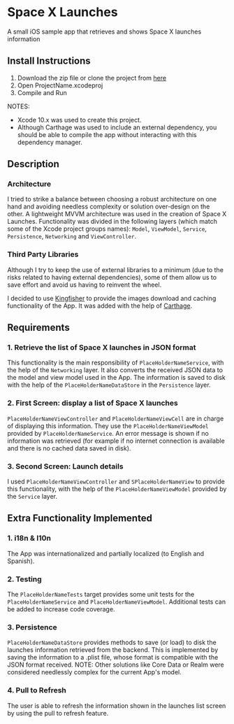 # Space X Launches
A small iOS sample app that retrieves and shows Space X launches information

## Install Instructions
1. Download the zip file or clone the project from [here](https://github.com/Dario-Gasquez/spacex-launches)
2. Open ProjectName.xcodeproj
3. Compile and Run

NOTES: 
- Xcode 10.x was used to create this project.
- Although Carthage was used to include an external dependency, you should be able to compile the app without interacting with this dependency manager.

## Description
### Architecture
I tried to strike a balance between choosing a robust architecture on one hand and avoiding needless complexity or solution over-design on the other.
A lightweight MVVM architecture was used in the creation of Space X Launches. Functionality was divided in the following layers (which match some of the Xcode project groups names): `Model`, `ViewModel`, `Service`, `Persistence`, `Networking` and `ViewController`.

### Third Party Libraries
Although I try to keep the use of external libraries to a minimum (due to the risks related to having external dependencies), some of them allow us to save effort and avoid us having to reinvent the wheel.

I decided to use [Kingfisher](https://github.com/onevcat/Kingfisher) to provide the images download and caching functionality of the App. It was added with the help of [Carthage](https://github.com/Carthage/Carthage).


## Requirements
### 1. Retrieve the list of Space X launches in JSON format
This functionality is the main responsibility of `PlaceHolderNameService`, with the help of the `Networking` layer. It also converts the received JSON data to the model and view model used in the App. The information is saved to disk with the help of the `PlaceHolderNameDataStore` in the `Persistence` layer.

### 2. First Screen: display a list of Space X launches
`PlaceHolderNameViewController` and `PlaceHolderNameViewCell` are in charge of displaying this information. They use the `PlaceHolderNameViewModel` provided by `PlaceHolderNameService`.
An error message is shown if no information was retrieved (for example if no internet connection is available and there is no cached data saved in disk).

### 3. Second Screen: Launch details
I used `PlaceHolderNameViewController` and `SPlaceHolderNameView` to provide this functionality, with the help of the `PlaceHolderNameViewModel` provided by the `Service` layer.


## Extra Functionality Implemented
### 1. i18n & l10n
The App was internationalized and partially localized (to English and Spanish).

### 2. Testing
The `PlaceHolderNameTests` target provides some unit tests for the `PlaceHolderNameService` and `PlaceHolderNameViewModel`. Additional tests can be added to increase code coverage.

### 3. Persistence
`PlaceHolderNameDataStore` provides methods to save (or load) to disk the launches information retrieved from the backend. This is implemented by saving the information to a .plist file, whose format is compatible with the JSON format received.
NOTE: Other solutions like Core Data or Realm were considered needlessly complex for the current App's model.

### 4. Pull to Refresh
The user is able to refresh the information shown in the launches list screen by using the pull to refresh feature.
